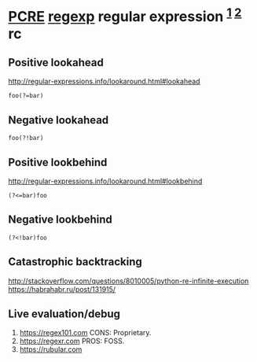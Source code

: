 # [PCRE][] [regexp][] regular expression <sup>[1][foss] [2][proprietary]</sup> rc

[foss]: https://en.wikipedia.org/wiki/Free_and_open-source_software
[pcre]: https://github.com/pcre2project/pcre2
[proprietary]: https://en.wikipedia.org/wiki/Proprietary_software
[regexp]: https://en.wikipedia.org/wiki/Regular_expression

## Positive lookahead

<http://regular-expressions.info/lookaround.html#lookahead>

    foo(?=bar)

## Negative lookahead

    foo(?!bar)

## Positive lookbehind

<http://regular-expressions.info/lookaround.html#lookbehind>

    (?<=bar)foo

## Negative lookbehind

    (?<!bar)foo

## Catastrophic backtracking

<http://stackoverflow.com/questions/8010005/python-re-infinite-execution>
<https://habrahabr.ru/post/131915/>

## Live evaluation/debug

1. https://regex101.com CONS: Proprietary.
2. https://regexr.com PROS: FOSS.
3. https://rubular.com
